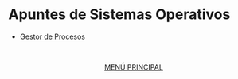 # Apuntes de Sistemas Operativos

- [Gestor de Procesos](procesos/01_introduccion.md)

<div align="center">
<br>

[MENÚ PRINCIPAL](../README.md)

</div>